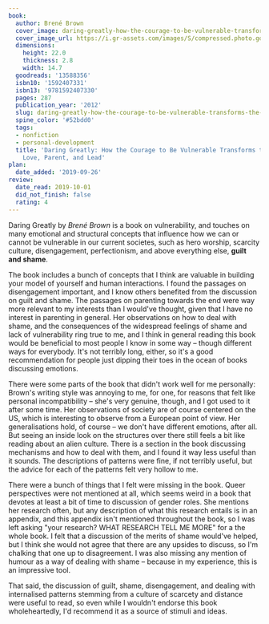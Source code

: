 ```yaml
---
book:
  author: Brené Brown
  cover_image: daring-greatly-how-the-courage-to-be-vulnerable-transforms-the-way-we-live-love-parent-and-lead.jpg
  cover_image_url: https://i.gr-assets.com/images/S/compressed.photo.goodreads.com/books/1337110319l/13588356._SX98_.jpg
  dimensions:
    height: 22.0
    thickness: 2.8
    width: 14.7
  goodreads: '13588356'
  isbn10: '1592407331'
  isbn13: '9781592407330'
  pages: 287
  publication_year: '2012'
  slug: daring-greatly-how-the-courage-to-be-vulnerable-transforms-the-way-we-live-love-parent-and-lead
  spine_color: '#52bdd0'
  tags:
  - nonfiction
  - personal-development
  title: 'Daring Greatly: How the Courage to Be Vulnerable Transforms the Way We Live,
    Love, Parent, and Lead'
plan:
  date_added: '2019-09-26'
review:
  date_read: 2019-10-01
  did_not_finish: false
  rating: 4
---
```


Daring Greatly by *Brené Brown* is a book on vulnerability, and touches on many emotional and structural concepts that influence how we can or cannot be vulnerable in our current societes, such as hero worship, scarcity culture, disengagement, perfectionism, and above everything else, **guilt and shame**.

The book includes a bunch of concepts that I think are valuable in building your model of yourself and human interactions. I found the passages on disengagement important, and I know others benefited from the discussion on guilt and shame. The passages on parenting towards the end were way more relevant to my interests than I would've thought, given that I have no interest in parenting in general. Her observations on how to deal with shame, and the consequences of the widespread feelings of shame and lack of vulnerability ring true to me, and I think in general reading this book would be beneficial to most people I know in some way – though different ways for everybody. It's not terribly long, either, so it's a good recommendation for people just dipping their toes in the ocean of books discussing emotions.

There were some parts of the book that didn't work well for me personally: Brown's writing style was annoying to me, for one, for reasons that felt like personal incompatibility – she's very genuine, though, and I got used to it after some time. Her observations of society are of course centered on the US, which is interesting to observe from a European point of view. Her generalisations hold, of course – we don't have different emotions, after all. But seeing an inside look on the structures over there still feels a bit like reading about an alien culture.
There is a section in the book discussing mechanisms and how to deal with them, and I found it way less useful than it sounds. The descriptions of patterns were fine, if not terribly useful, but the advice for each of the patterns felt very hollow to me.

There were a bunch of things that I felt were missing in the book. Queer perspectives were not mentioned at all, which seems weird in a book that devotes at least a bit of time to discussion of gender roles. She mentions her research often, but any description of what this research entails is in an appendix, and this appendix isn't mentioned throughout the book, so I was left asking "your research? WHAT RESEARCH TELL ME MORE" for a the whole book. I felt that a discussion of the merits of shame would've helped, but I think she would not agree that there are any upsides to discuss, so I'm chalking that one up to disagreement. I was also missing any mention of humour as a way of dealing with shame – because in my experience, this is an impressive tool.

That said, the discussion of guilt, shame, disengagement, and dealing with internalised patterns stemming from a culture of scarcety and distance were useful to read, so even while I wouldn't endorse this book wholeheartedly, I'd recommend it as a source of stimuli and ideas.
